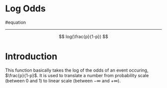 # Log Odds
#equation

---
$$
log(\frac{p}{1-p})
$$

# Introduction
This function basically takes the log of the odds of an event occuring, $\frac{p}{1-p}$. It is used to translate a number from probability scale (between 0 and 1) to linear scale (between $-\infty$ and $+\infty$).